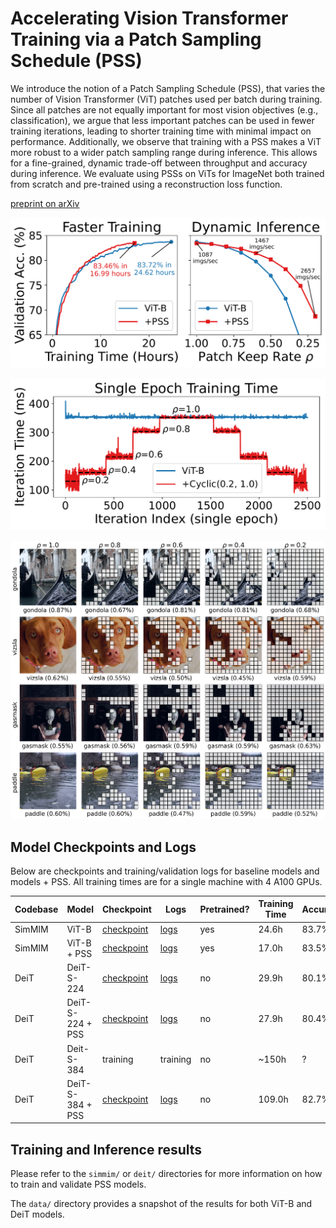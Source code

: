 # Accelerating Vision Transformer Training via a Patch Sampling Schedule (PSS)

We introduce the notion of a Patch Sampling Schedule (PSS), that varies the number of Vision Transformer (ViT) patches used per batch during training. Since all patches are not equally important for most vision objectives (e.g., classification), we argue that less important patches can be used in fewer training iterations, leading to shorter training time with minimal impact on performance. Additionally, we observe that training with a PSS makes a ViT more robust to a wider patch sampling range during inference. This allows for a fine-grained, dynamic trade-off between throughput and accuracy during inference. We evaluate using PSSs on ViTs for ImageNet both trained from scratch and pre-trained using a reconstruction loss function. 

[preprint on arXiv]()


![Overview](https://github.com/BradMcDanel/pss/blob/main/figures/overview.png)

![Training Times](https://github.com/BradMcDanel/pss/blob/main/figures/train-times.png)

![Image Patches](https://github.com/BradMcDanel/pss/blob/main/figures/image-patches.png)



## Model Checkpoints and Logs
Below are checkpoints and training/validation logs for baseline models and models + PSS. All training times are for a single machine with 4 A100 GPUs.

| **Codebase** | **Model**        | **Checkpoint**                                                                                   | **Logs**                                                                                   | **Pretrained?** | **Training Time** | **Accuracy** |
|--------------|------------------|--------------------------------------------------------------------------------------------------|--------------------------------------------------------------------------------------------|-----------------|-------------------|--------------|
| SimMIM       | ViT-B            | [checkpoint](https://drive.google.com/file/d/1Y90a-1TDlTH7v3yqGMaTdSnRuFKiwka3/view?usp=sharing) | [logs](https://drive.google.com/file/d/1NY1Aw2E8MSOKuUiNmNRD6vJ8eavdL-YS/view?usp=sharing) | yes             | 24.6h             | 83.7%        |
| SimMIM       | ViT-B + PSS      | [checkpoint](https://drive.google.com/file/d/1rrWrKTjZdd2nYSR-AuS6cktEiBFGgGvq/view?usp=sharing) | [logs](https://drive.google.com/file/d/1OzXM8CWqWTkfel8ht_K71PHsXx3grZUI/view?usp=sharing) | yes             | 17.0h             | 83.5%        |
| DeiT         | DeiT-S-224       | [checkpoint](https://drive.google.com/file/d/1AVYJlA97mfQEZkUl0vjdEQGWdfO2HpmK/view?usp=sharing) | [logs](https://drive.google.com/file/d/1u6-Jb8R4G7NU62za8sRl-muKimpsYtU-/view?usp=sharing) | no              | 29.9h             | 80.1%        |
| DeiT         | DeiT-S-224 + PSS | [checkpoint](https://drive.google.com/file/d/1Afp8S26hBWsyhmX6aztrcFhOaL5FoT6-/view?usp=sharing) | [logs](https://drive.google.com/file/d/1eQlj1zTRdtQd2yryH-9LT247M3uXHtFJ/view?usp=sharing) | no              | 27.9h             | 80.4%        |
| DeiT         | Deit-S-384       | training                                                                                         | training                                                                                   | no              | ~150h             | ?            |
| DeiT         | DeiT-S-384 + PSS | [checkpoint](https://drive.google.com/file/d/1QxKDws4b9GdZwhp-FnrKg967Ku5ZJigG/view?usp=sharing) | [logs](https://drive.google.com/file/d/1u0hCJWPAjSsDtnLdBvo9foZcWCJ58Fw4/view?usp=sharing) | no              | 109.0h            | 82.7%        |


## Training and Inference results
Please refer to the `simmim/` or `deit/` directories for more information on how to train and validate PSS models.

The `data/` directory provides a snapshot of the results for both ViT-B and DeiT models.

